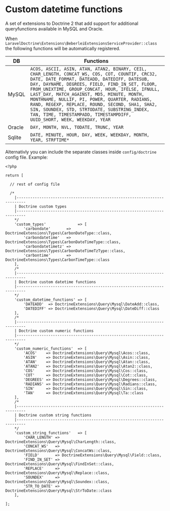 # Custom datetime functions

A set of extensions to Doctrine 2 that add support for additional queryfunctions available in MySQL and Oracle.

When `LaravelDoctrine\Extensions\BeberleiExtensionsServiceProvider::class` the following functions will be automatically registered.

| DB | Functions |
|--|---------|
| MySQL | `ACOS, ASCII, ASIN, ATAN, ATAN2, BINARY, CEIL, CHAR_LENGTH, CONCAT_WS, COS, COT, COUNTIF, CRC32, DATE, DATE_FORMAT, DATEADD, DATEDIFF, DATESUB, DAY, DAYNAME, DEGREES, FIELD, FIND_IN_SET, FLOOR, FROM_UNIXTIME, GROUP_CONCAT, HOUR, IFELSE, IFNULL, LAST_DAY, MATCH_AGAINST, MD5, MINUTE, MONTH, MONTHNAME, NULLIF, PI, POWER, QUARTER, RADIANS, RAND, REGEXP, REPLACE, ROUND, SECOND, SHA1, SHA2, SIN, SOUNDEX, STD, STRTODATE, SUBSTRING_INDEX, TAN, TIME, TIMESTAMPADD, TIMESTAMPDIFF, UUID_SHORT, WEEK, WEEKDAY, YEAR` |
| Oracle | `DAY, MONTH, NVL, TODATE, TRUNC, YEAR` |
| Sqlite | `DATE, MINUTE, HOUR, DAY, WEEK, WEEKDAY, MONTH, YEAR, STRFTIME*` |

Alternativly you can include the separate classes inside `config/doctrine` config file. Example:

```
<?php

return [

  // rest of config file

  /*
    |--------------------------------------------------------------------------
    | Doctrine custom types
    |--------------------------------------------------------------------------
    */
    'custom_types'              => [
        'carbondate'       => DoctrineExtensions\Types\CarbonDateType::class,
        'carbondatetime'   => DoctrineExtensions\Types\CarbonDateTimeType::class,
        'carbondatetimetz' => DoctrineExtensions\Types\CarbonDateTimeTzType::class,
        'carbontime'       => DoctrineExtensions\Types\CarbonTimeType::class
    ],
    /*
    |--------------------------------------------------------------------------
    | Doctrine custom datetime functions
    |--------------------------------------------------------------------------
    */
    'custom_datetime_functions' => [
        'DATEADD'  => DoctrineExtensions\Query\Mysql\DateAdd::class,
        'DATEDIFF' => DoctrineExtensions\Query\Mysql\DateDiff::class
    ],
    /*
    |--------------------------------------------------------------------------
    | Doctrine custom numeric functions
    |--------------------------------------------------------------------------
    */
    'custom_numeric_functions'  => [
        'ACOS'    => DoctrineExtensions\Query\Mysql\Acos::class,
        'ASIN'    => DoctrineExtensions\Query\Mysql\Asin::class,
        'ATAN'    => DoctrineExtensions\Query\Mysql\Atan::class,
        'ATAN2'   => DoctrineExtensions\Query\Mysql\Atan2::class,
        'COS'     => DoctrineExtensions\Query\Mysql\Cos::class,
        'COT'     => DoctrineExtensions\Query\Mysql\Cot::class,
        'DEGREES' => DoctrineExtensions\Query\Mysql\Degrees::class,
        'RADIANS' => DoctrineExtensions\Query\Mysql\Radians::class,
        'SIN'     => DoctrineExtensions\Query\Mysql\Sin::class,
        'TAN'     => DoctrineExtensions\Query\Mysql\Ta::class
    ],
    /*
    |--------------------------------------------------------------------------
    | Doctrine custom string functions
    |--------------------------------------------------------------------------
    */
    'custom_string_functions'   => [
        'CHAR_LENGTH' => DoctrineExtensions\Query\Mysql\CharLength::class,
        'CONCAT_WS'   => DoctrineExtensions\Query\Mysql\ConcatWs::class,
        'FIELD'       => DoctrineExtensions\Query\Mysql\Field::class,
        'FIND_IN_SET' => DoctrineExtensions\Query\Mysql\FindInSet::class,
        'REPLACE'     => DoctrineExtensions\Query\Mysql\Replace::class,
        'SOUNDEX'     => DoctrineExtensions\Query\Mysql\Soundex::class,
        'STR_TO_DATE' => DoctrineExtensions\Query\Mysql\StrToDate::class
    ],

];
